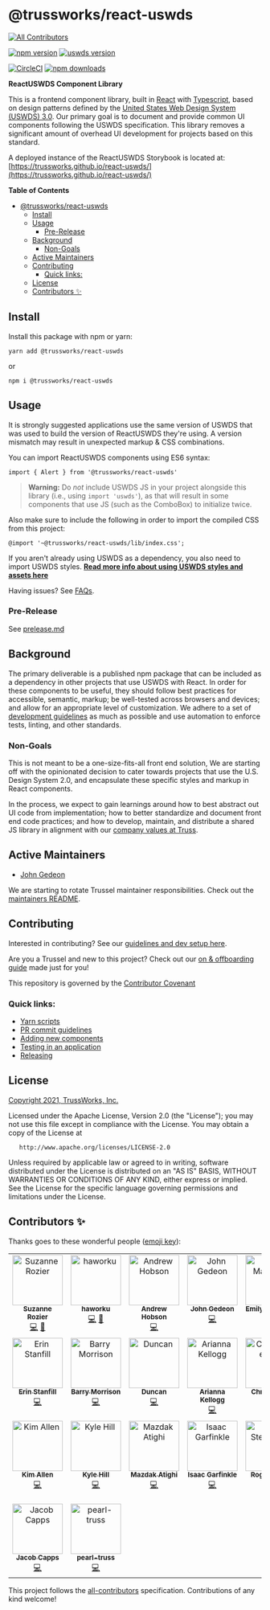 # @trussworks/react-uswds

<!-- ALL-CONTRIBUTORS-BADGE:START - Do not remove or modify this section -->
[![All Contributors](https://img.shields.io/badge/all_contributors-23-orange.svg?style=flat-square)](#contributors-)
<!-- ALL-CONTRIBUTORS-BADGE:END -->

[![npm version](https://img.shields.io/npm/v/@trussworks/react-uswds)](https://www.npmjs.com/package/@trussworks/react-uswds)
[![uswds version](https://img.shields.io/github/package-json/dependency-version/trussworks/react-uswds/dev/@uswds/uswds)](https://www.npmjs.com/package/@uswds/uswds)

[![CircleCI](https://img.shields.io/circleci/build/github/trussworks/react-uswds/main)](https://circleci.com/gh/trussworks/react-uswds)
[![npm downloads](https://img.shields.io/npm/dm/@trussworks/react-uswds)](https://www.npmjs.com/package/@trussworks/react-uswds)

**ReactUSWDS Component Library**

This is a frontend component library, built in [React](https://reactjs.org/) with [Typescript](https://www.typescriptlang.org/), based on design patterns defined by the [United States Web Design System (USWDS) 3.0](https://designsystem.digital.gov/). Our primary goal is to document and provide common UI components following the USWDS specification. This library removes a significant amount of overhead UI development for projects based on this standard.

A deployed instance of the ReactUSWDS Storybook is located at: [https://trussworks.github.io/react-uswds/](https://trussworks.github.io/react-uswds/)

**Table of Contents**

- [@trussworks/react-uswds](#trussworksreact-uswds)
  - [Install](#install)
  - [Usage](#usage)
    - [Pre-Release](#pre-release)
  - [Background](#background)
    - [Non-Goals](#non-goals)
  - [Active Maintainers](#active-maintainers)
  - [Contributing](#contributing)
    - [Quick links:](#quick-links)
  - [License](#license)
  - [Contributors ✨](#contributors-)

## Install

Install this package with npm or yarn:

```
yarn add @trussworks/react-uswds
```

or

```
npm i @trussworks/react-uswds
```

## Usage

It is strongly suggested applications use the same version of USWDS that was used to build the version of ReactUSWDS they're using. A version mismatch may result in unexpected markup & CSS combinations.

You can import ReactUSWDS components using ES6 syntax:

```
import { Alert } from '@trussworks/react-uswds'
```

> **Warning:** Do _not_ include USWDS JS in your project alongside this library (i.e., using `import 'uswds'`), as that will result in some components that use JS (such as the ComboBox) to initialize twice.

Also make sure to include the following in order to import the compiled CSS from this project:

```
@import '~@trussworks/react-uswds/lib/index.css';
```

If you aren't already using USWDS as a dependency, you also need to import USWDS styles. **[Read more info about using USWDS styles and assets here](./docs/styles_and_assets.md)**

Having issues? See [FAQs](./docs/faqs.md).

### Pre-Release

See [prelease.md](docs/prerelease.md)

## Background

The primary deliverable is a published npm package that can be included as a dependency in other projects that use USWDS with React. In order for these components to be useful, they should follow best practices for accessible, semantic, markup; be well-tested across browsers and devices; and allow for an appropriate level of customization. We adhere to a set of [development guidelines](./docs/contributing.md#guidelines) as much as possible and use automation to enforce tests, linting, and other standards.

### Non-Goals

This is not meant to be a one-size-fits-all front end solution, We are starting off with the opinionated decision to cater towards projects that use the U.S. Design System 2.0, and encapsulate these specific styles and markup in React components.

In the process, we expect to gain learnings around how to best abstract out UI code from implementation; how to better standardize and document front end code practices; and how to develop, maintain, and distribute a shared JS library in alignment with our [company values at Truss](https://truss.works/values).

## Active Maintainers

- [John Gedeon](https://github.com/gidjin)

We are starting to rotate Trussel maintainer responsibilities. Check out the [maintainers README](./docs/for_maintainers.md).

## Contributing

Interested in contributing? See our [guidelines and dev setup here](./docs/contributing.md).

Are you a Trussel and new to this project? Check out our [on & offboarding guide](./docs/for_trussels.md) made just for you!

This repository is governed by the [Contributor Covenant](./CODE_OF_CONDUCT.md)

### Quick links:

- [Yarn scripts](./docs/contributing#available-commands)
- [PR commit guidelines](./docs/contributing.md#opening--merging-pull-requests)
- [Adding new components](./docs/adding_new_components.md)
- [Testing in an application](./docs/contributing.md#testing-in-an-application)
- [Releasing](./docs/releasing.md)

## License

[Copyright 2021, TrussWorks, Inc.](./LICENSE)

Licensed under the Apache License, Version 2.0 (the "License");
you may not use this file except in compliance with the License.
You may obtain a copy of the License at

       http://www.apache.org/licenses/LICENSE-2.0

Unless required by applicable law or agreed to in writing, software
distributed under the License is distributed on an "AS IS" BASIS,
WITHOUT WARRANTIES OR CONDITIONS OF ANY KIND, either express or implied.
See the License for the specific language governing permissions and
limitations under the License.

## Contributors ✨

Thanks goes to these wonderful people ([emoji key](https://allcontributors.org/docs/en/emoji-key)):

<!-- ALL-CONTRIBUTORS-LIST:START - Do not remove or modify this section -->
<!-- prettier-ignore-start -->
<!-- markdownlint-disable -->
<table>
  <tbody>
    <tr>
      <td align="center" valign="top" width="14.28%"><a href="https://github.com/suzubara"><img src="https://avatars.githubusercontent.com/u/2723066?v=4?s=100" width="100px;" alt="Suzanne Rozier"/><br /><sub><b>Suzanne Rozier</b></sub></a><br /><a href="https://github.com/trussworks/react-uswds/commits?author=suzubara" title="Code">💻</a> <a href="https://github.com/trussworks/react-uswds/commits?author=suzubara" title="Documentation">📖</a></td>
      <td align="center" valign="top" width="14.28%"><a href="https://github.com/haworku"><img src="https://avatars.githubusercontent.com/u/10750442?v=4?s=100" width="100px;" alt="haworku"/><br /><sub><b>haworku</b></sub></a><br /><a href="https://github.com/trussworks/react-uswds/commits?author=haworku" title="Code">💻</a> <a href="https://github.com/trussworks/react-uswds/commits?author=haworku" title="Documentation">📖</a></td>
      <td align="center" valign="top" width="14.28%"><a href="https://github.com/ahobson"><img src="https://avatars.githubusercontent.com/u/21983?v=4?s=100" width="100px;" alt="Andrew Hobson"/><br /><sub><b>Andrew Hobson</b></sub></a><br /><a href="https://github.com/trussworks/react-uswds/commits?author=ahobson" title="Code">💻</a></td>
      <td align="center" valign="top" width="14.28%"><a href="https://github.com/gidjin"><img src="https://avatars.githubusercontent.com/u/940173?v=4?s=100" width="100px;" alt="John Gedeon"/><br /><sub><b>John Gedeon</b></sub></a><br /><a href="https://github.com/trussworks/react-uswds/commits?author=gidjin" title="Code">💻</a></td>
      <td align="center" valign="top" width="14.28%"><a href="https://github.com/eamahanna"><img src="https://avatars.githubusercontent.com/u/56279459?v=4?s=100" width="100px;" alt="Emily Mahanna"/><br /><sub><b>Emily Mahanna</b></sub></a><br /><a href="https://github.com/trussworks/react-uswds/commits?author=eamahanna" title="Code">💻</a></td>
      <td align="center" valign="top" width="14.28%"><a href="https://github.com/brandonlenz"><img src="https://avatars.githubusercontent.com/u/15805554?v=4?s=100" width="100px;" alt="Brandon Lenz"/><br /><sub><b>Brandon Lenz</b></sub></a><br /><a href="https://github.com/trussworks/react-uswds/commits?author=brandonlenz" title="Code">💻</a> <a href="https://github.com/trussworks/react-uswds/commits?author=brandonlenz" title="Documentation">📖</a></td>
      <td align="center" valign="top" width="14.28%"><a href="https://github.com/sojeri"><img src="https://avatars.githubusercontent.com/u/10818509?v=4?s=100" width="100px;" alt="Jeri Sommers"/><br /><sub><b>Jeri Sommers</b></sub></a><br /><a href="https://github.com/trussworks/react-uswds/commits?author=sojeri" title="Code">💻</a></td>
    </tr>
    <tr>
      <td align="center" valign="top" width="14.28%"><a href="https://github.com/tinyels"><img src="https://avatars.githubusercontent.com/u/3142631?v=4?s=100" width="100px;" alt="Erin Stanfill"/><br /><sub><b>Erin Stanfill</b></sub></a><br /><a href="https://github.com/trussworks/react-uswds/commits?author=tinyels" title="Code">💻</a></td>
      <td align="center" valign="top" width="14.28%"><a href="http://www.barrymorrison.com/"><img src="https://avatars.githubusercontent.com/u/689591?v=4?s=100" width="100px;" alt="Barry Morrison"/><br /><sub><b>Barry Morrison</b></sub></a><br /><a href="https://github.com/trussworks/react-uswds/commits?author=esacteksab" title="Code">💻</a></td>
      <td align="center" valign="top" width="14.28%"><a href="https://github.com/duncan-truss"><img src="https://avatars.githubusercontent.com/u/52669884?v=4?s=100" width="100px;" alt="Duncan"/><br /><sub><b>Duncan</b></sub></a><br /><a href="https://github.com/trussworks/react-uswds/commits?author=duncan-truss" title="Code">💻</a></td>
      <td align="center" valign="top" width="14.28%"><a href="https://github.com/SirenaBorracha"><img src="https://avatars.githubusercontent.com/u/16230705?v=4?s=100" width="100px;" alt="Arianna Kellogg"/><br /><sub><b>Arianna Kellogg</b></sub></a><br /><a href="https://github.com/trussworks/react-uswds/commits?author=SirenaBorracha" title="Code">💻</a></td>
      <td align="center" valign="top" width="14.28%"><a href="https://github.com/christopherhuii"><img src="https://avatars.githubusercontent.com/u/8367504?v=4?s=100" width="100px;" alt="Christopher Hui"/><br /><sub><b>Christopher Hui</b></sub></a><br /><a href="https://github.com/trussworks/react-uswds/commits?author=christopherhuii" title="Code">💻</a></td>
      <td align="center" valign="top" width="14.28%"><a href="http://pandasguide.com/"><img src="https://avatars.githubusercontent.com/u/3331?v=4?s=100" width="100px;" alt="Jim Benton"/><br /><sub><b>Jim Benton</b></sub></a><br /><a href="https://github.com/trussworks/react-uswds/commits?author=jim" title="Code">💻</a></td>
      <td align="center" valign="top" width="14.28%"><a href="https://github.com/jenbutongit"><img src="https://avatars.githubusercontent.com/u/22080510?v=4?s=100" width="100px;" alt="Jen Duong"/><br /><sub><b>Jen Duong</b></sub></a><br /><a href="https://github.com/trussworks/react-uswds/commits?author=jenbutongit" title="Code">💻</a></td>
    </tr>
    <tr>
      <td align="center" valign="top" width="14.28%"><a href="https://github.com/kimallen"><img src="https://avatars.githubusercontent.com/u/13249580?v=4?s=100" width="100px;" alt="Kim Allen"/><br /><sub><b>Kim Allen</b></sub></a><br /><a href="https://github.com/trussworks/react-uswds/commits?author=kimallen" title="Code">💻</a></td>
      <td align="center" valign="top" width="14.28%"><a href="https://github.com/kylehilltruss"><img src="https://avatars.githubusercontent.com/u/83614364?v=4?s=100" width="100px;" alt="Kyle Hill"/><br /><sub><b>Kyle Hill</b></sub></a><br /><a href="https://github.com/trussworks/react-uswds/commits?author=kylehilltruss" title="Code">💻</a></td>
      <td align="center" valign="top" width="14.28%"><a href="https://github.com/rswerve"><img src="https://avatars.githubusercontent.com/u/8964335?v=4?s=100" width="100px;" alt="Mazdak Atighi"/><br /><sub><b>Mazdak Atighi</b></sub></a><br /><a href="https://github.com/trussworks/react-uswds/commits?author=rswerve" title="Code">💻</a></td>
      <td align="center" valign="top" width="14.28%"><a href="https://github.com/Igarfinkle"><img src="https://avatars.githubusercontent.com/u/7664177?v=4?s=100" width="100px;" alt="Isaac Garfinkle"/><br /><sub><b>Isaac Garfinkle</b></sub></a><br /><a href="https://github.com/trussworks/react-uswds/commits?author=Igarfinkle" title="Code">💻</a></td>
      <td align="center" valign="top" width="14.28%"><a href="https://github.com/rogeruiz"><img src="https://avatars.githubusercontent.com/u/706004?v=4?s=100" width="100px;" alt="Roger Steve Ruiz"/><br /><sub><b>Roger Steve Ruiz</b></sub></a><br /><a href="https://github.com/trussworks/react-uswds/commits?author=rogeruiz" title="Code">💻</a> <a href="https://github.com/trussworks/react-uswds/commits?author=rogeruiz" title="Documentation">📖</a></td>
      <td align="center" valign="top" width="14.28%"><a href="https://github.com/lpsinger"><img src="https://avatars.githubusercontent.com/u/728407?v=4?s=100" width="100px;" alt="Leo Singer"/><br /><sub><b>Leo Singer</b></sub></a><br /><a href="https://github.com/trussworks/react-uswds/issues?q=author%3Alpsinger" title="Bug reports">🐛</a> <a href="https://github.com/trussworks/react-uswds/commits?author=lpsinger" title="Code">💻</a></td>
      <td align="center" valign="top" width="14.28%"><a href="https://github.com/Shkeating"><img src="https://avatars.githubusercontent.com/u/59394696?v=4?s=100" width="100px;" alt="Shauna Keating"/><br /><sub><b>Shauna Keating</b></sub></a><br /><a href="#a11y-Shkeating" title="Accessibility">️️️️♿️</a> <a href="https://github.com/trussworks/react-uswds/commits?author=Shkeating" title="Code">💻</a></td>
    </tr>
    <tr>
      <td align="center" valign="top" width="14.28%"><a href="https://github.com/jcbcapps"><img src="https://avatars.githubusercontent.com/u/99674188?v=4?s=100" width="100px;" alt="Jacob Capps"/><br /><sub><b>Jacob Capps</b></sub></a><br /><a href="https://github.com/trussworks/react-uswds/commits?author=jcbcapps" title="Code">💻</a></td>
      <td align="center" valign="top" width="14.28%"><a href="https://github.com/pearl-truss"><img src="https://avatars.githubusercontent.com/u/67110378?v=4?s=100" width="100px;" alt="pearl-truss"/><br /><sub><b>pearl-truss</b></sub></a><br /><a href="https://github.com/trussworks/react-uswds/commits?author=pearl-truss" title="Code">💻</a></td>
    </tr>
  </tbody>
</table>

<!-- markdownlint-restore -->
<!-- prettier-ignore-end -->

<!-- ALL-CONTRIBUTORS-LIST:END -->

This project follows the [all-contributors](https://github.com/all-contributors/all-contributors) specification. Contributions of any kind welcome!
